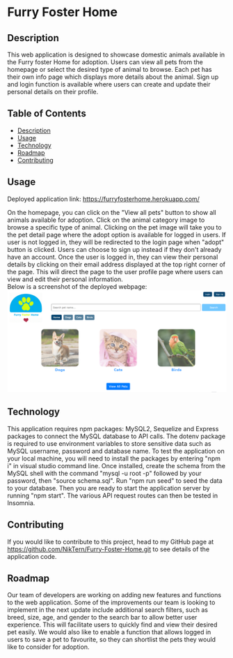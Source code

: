 # Furry Foster Home
  
  ## Description
  This web application is designed to showcase domestic animals available in the Furry foster Home for adoption. 
  Users can view all pets from the homepage or select the desired type of animal to browse. Each pet has their own info page which displays more details about the animal. Sign up and login function is available where users can create and update their personal details on their profile.

  ## Table of Contents
  - [Description](#description)
  - [Usage](#usage)
  - [Technology](#technology)
  - [Roadmap](#Roadmap)
  - [Contributing](#contributing)
 
  ## Usage
  Deployed application link: https://furryfosterhome.herokuapp.com/

  On the homepage, you can click on the "View all pets" button to show all animals available for adoption. Click on the animal category image to browse a specific type of animal. Clicking on the pet image will take you to the pet detail page where the adopt option is available for logged in users. If user is not logged in, they will be redirected to the login page when "adopt" button is clicked. 
  Users can choose to sign up instead if they don't already have an account. Once the user is logged in, they can view their personal details by clicking on their email address displayed at the top right corner of the page. This will direct the page to the user profile page where users can view and edit their personal information.  
  Below is a screenshot of the deployed webpage:
![alt="Furry-Foster-Homepage"](./public/assets/images/homepage.png)

  ## Technology
  This application requires npm packages: MySQL2, Sequelize and Express packages to connect the MySQL database to API calls. The dotenv package is required to use environment variables to store sensitive data such as MySQL username, password and database name. 
  To test the application on your local machine, you will need to install the packages by entering "npm i" in visual studio command line. Once installed, create the schema from the MySQL shell with the command "mysql -u root -p" followed by your password, then "source schema.sql". Run "npm run seed" to seed the data to your database. Then you are ready to start the application server by running "npm start". The various API request routes can then be tested in Insomnia.

  ## Contributing
  If you would like to contribute to this project, head to my GitHub page at https://github.com/NikTern/Furry-Foster-Home.git to see details of the application code. 

  ## Roadmap
  Our team of developers are working on adding new features and functions to the web application. Some of the improvements our team is looking to implement in the next update include additional search filters, such as breed, size, age, and gender to the search bar to allow better user experience. This will facilitate users to quickly find and view their desired pet easily. We would also like to enable a function that allows logged in users to save a pet to favourite, so they can shortlist the pets they would like to consider for adoption.
  